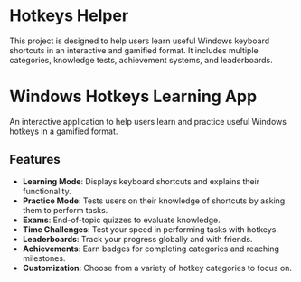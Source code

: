 # Hotkeys Helper
This project is designed to help users learn useful Windows keyboard shortcuts in an interactive and gamified format. It includes multiple categories, knowledge tests, achievement systems, and leaderboards.

# Windows Hotkeys Learning App

An interactive application to help users learn and practice useful Windows hotkeys in a gamified format.

## Features
- **Learning Mode**: Displays keyboard shortcuts and explains their functionality.
- **Practice Mode**: Tests users on their knowledge of shortcuts by asking them to perform tasks.
- **Exams**: End-of-topic quizzes to evaluate knowledge.
- **Time Challenges**: Test your speed in performing tasks with hotkeys.
- **Leaderboards**: Track your progress globally and with friends.
- **Achievements**: Earn badges for completing categories and reaching milestones.
- **Customization**: Choose from a variety of hotkey categories to focus on.
